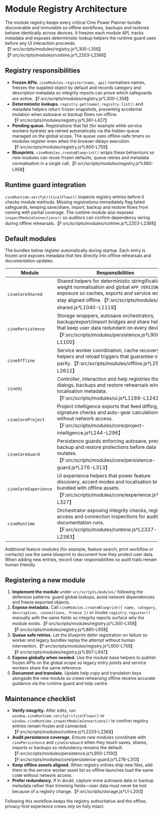 # Module Registry Architecture

The module registry keeps every critical Cine Power Planner bundle discoverable and
immutable so offline workflows, backups and restores behave identically across devices.
It freezes each module API, tracks metadata and exposes deterministic lookup helpers the
runtime guard uses before any UI interaction proceeds.【F:src/scripts/modules/registry.js†L300-L358】【F:src/scripts/modules/runtime.js†L2203-L2366】

## Registry responsibilities
- **Frozen APIs.** `cineModules.register(name, api)` normalises names, freezes the
  supplied object by default and records category and description metadata so integrity
  reports can prove which safeguards are active.【F:src/scripts/modules/registry.js†L300-L358】
- **Deterministic lookups.** `registry.get(name)`, `registry.list()` and metadata helpers
  return frozen snapshots, preventing accidental mutation when autosave or backup flows run
  offline.【F:src/scripts/modules/registry.js†L361-L427】
- **Pending queue.** Registrations that fail (for example while service workers hydrate)
  are retried automatically via the hidden queue managed on the global scope. The queue uses
  offline-safe timers so modules register even when the browser delays execution.【F:src/scripts/modules/registry.js†L600-L759】
- **Blueprints.** `cineModules.createBlueprint()` wraps these behaviours so new modules can
  reuse frozen defaults, queue retries and metadata normalisation in a single call.【F:src/scripts/modules/registry.js†L880-L958】

## Runtime guard integration
`cineRuntime.verifyCriticalFlows()` inspects registry entries before it checks module
methods. Missing registrations immediately flag failed safeguards, keeping save/share,
import, backup and restore flows from running with partial coverage. The runtime module
also exposes `inspectModuleConnections()` so auditors can confirm dependency wiring during
offline rehearsals.【F:src/scripts/modules/runtime.js†L2203-L2368】

## Default modules
The bundles below register automatically during startup. Each entry is frozen and exposes
metadata that ties directly into offline rehearsals and documentation updates.

| Module | Responsibilities |
| --- | --- |
| `cineCoreShared` | Shared helpers for deterministic stringification, weight normalisation and global `APP_VERSION` exposure so caches, exports and service workers stay aligned offline.【F:src/scripts/modules/core-shared.js†L1040-L1119】 |
| `cinePersistence` | Storage wrappers, autosave orchestrators, backup/export/import bridges and share helpers that keep user data redundant on every device.【F:src/scripts/modules/persistence.js†L900-L1100】 |
| `cineOffline` | Service worker coordination, cache recovery helpers and reload triggers that guarantee offline parity.【F:src/scripts/modules/offline.js†L2560-L2612】 |
| `cineUi` | Controller, interaction and help registries that keep dialogs, backups and restore rehearsals wired to localisation metadata.【F:src/scripts/modules/ui.js†L1189-L1242】 |
| `cineCoreProject` | Project intelligence exports that feed diffing, signature checks and auto-gear calculations without network access.【F:src/scripts/modules/core/project-intelligence.js†L244-L296】 |
| `cineCoreGuard` | Persistence guards enforcing autosave, preset, backup and restore protections before data mutates.【F:src/scripts/modules/core/persistence-guard.js†L276-L313】 |
| `cineCoreExperience` | UI experience helpers that power feature discovery, accent modes and localisation bridges bundled with offline assets.【F:src/scripts/modules/core/experience.js†L290-L327】 |
| `cineRuntime` | Orchestrator exposing integrity checks, registry access and connection inspections for audits and documentation runs.【F:src/scripts/modules/runtime.js†L2337-L2383】 |

Additional feature modules (for example, feature search, print workflow or contacts) use the
same blueprint to document how they protect user data. When adding new entries, record
clear responsibilities so audit trails remain human friendly.

## Registering a new module
1. **Implement the module** under `src/scripts/modules/` following the defensive patterns:
   guard global lookups, avoid network dependencies and freeze exported objects.
2. **Expose metadata.** Call `cineModules.createBlueprint({ name, category, description,
   connections, freeze })` or invoke `registry.register()` manually with the same fields so
   integrity reports surface why the module exists.【F:src/scripts/modules/registry.js†L300-L358】【F:src/scripts/modules/registry.js†L880-L958】
3. **Queue safe retries.** Let the blueprint defer registration on failure so worker and
   legacy bundles replay the attempt without human intervention.【F:src/scripts/modules/registry.js†L600-L759】【F:src/scripts/modules/registry.js†L907-L947】
4. **Expose globally when needed.** Use the module base helpers to publish frozen APIs on the
   global scope so legacy entry points and service workers share the same reference.
5. **Document and translate.** Update help copy and translation keys alongside the new module
   so crews rehearsing offline receive accurate guidance via the runtime guard and help centre.

## Maintenance checklist
- **Verify integrity.** After edits, run `window.cineRuntime.verifyCriticalFlows()` or
  `window.cineRuntime.inspectModuleConnections()` to confirm registry entries remain frozen
  and connected.【F:src/scripts/modules/runtime.js†L2203-L2368】
- **Audit persistence coverage.** Ensure new modules coordinate with `cinePersistence` and
  `cineCoreGuard` when they touch saves, shares, imports or backups so redundancy remains the
  default.【F:src/scripts/modules/persistence.js†L900-L1100】【F:src/scripts/modules/core/persistence-guard.js†L276-L313】
- **Keep offline assets aligned.** When registry entries ship new files, add them to the
  service worker asset list so offline launches load the same code without network access.
- **Prefer redundancy.** If in doubt, capture more autosave data or backup metadata rather than
  trimming fields—user data must never be lost because of a registry change.【F:src/scripts/storage.js†L1-L200】

Following this workflow keeps the registry authoritative and the offline, privacy-first
experience crews rely on fully intact.

